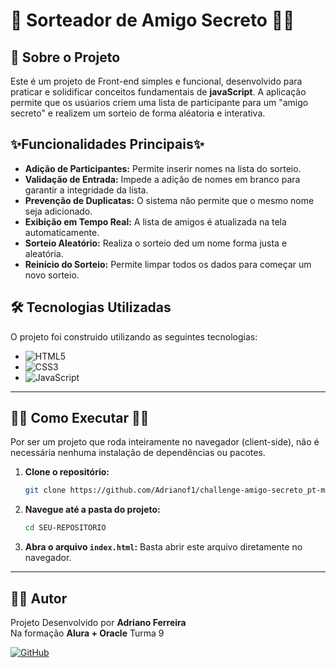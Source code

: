 # 🎁 Sorteador de Amigo Secreto 🎉✨

## 📖 Sobre o Projeto

Este é um projeto de Front-end simples e funcional, desenvolvido para praticar e solidificar conceitos fundamentais de **javaScript**. 
A aplicação permite que os usúarios criem uma lista de participante para um "amigo secreto" e realizem um sorteio de forma aléatoria e interativa.

## ✨Funcionalidades Principais✨ 

- **Adição de Participantes:** Permite inserir nomes na lista do sorteio.
- **Validação de Entrada:** Impede a adição de nomes em branco para garantir a integridade da lista.
- **Prevenção de Duplicatas:** O sistema não permite que o mesmo nome seja adicionado.
- **Exibição em Tempo Real:** A lista de amigos é atualizada na tela automaticamente.
- **Sorteio Aleatório:** Realiza o sorteio ded um nome forma justa e aleatória.
- **Reinício do Sorteio:** Permite limpar todos os dados para começar um novo sorteio.


## 🛠️ Tecnologias Utilizadas

O projeto foi construido utilizando as seguintes tecnologias:

-   ![HTML5](https://img.shields.io/badge/html5-%23E34F26.svg?style=for-the-badge&logo=html5&logoColor=white)
-   ![CSS3](https://img.shields.io/badge/css3-%231572B6.svg?style=for-the-badge&logo=css3&logoColor=white)
-   ![JavaScript](https://img.shields.io/badge/javascript-%23323330.svg?style=for-the-badge&logo=javascript&logoColor=%23F7DF1E)

---

## 👨‍💻 Como Executar 👩‍💻

Por ser um projeto que roda inteiramente no navegador (client-side), não é necessária nenhuma instalação de dependências ou pacotes.

1. **Clone o repositório:**
    ```bash
    git clone https://github.com/Adrianof1/challenge-amigo-secreto_pt-main.git
    ```

    
2. **Navegue até a pasta do projeto:**
    ```bash
    cd SEU-REPOSITORIO
    ```

3. **Abra o arquivo `index.html`:** 
    Basta abrir este arquivo diretamente no navegador.

---

## 👨‍💻 Autor

Projeto Desenvolvido por **Adriano Ferreira**<br>
Na formação **Alura + Oracle** Turma 9

[![GitHub](https://img.shields.io/badge/GitHub-100000?style=for-the-badge&logo=github&logoColor=white)](https://github.com/Adrianof1)

